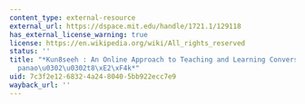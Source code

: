 ```yaml
---
content_type: external-resource
external_url: https://dspace.mit.edu/handle/1721.1/129118
has_external_license_warning: true
license: https://en.wikipedia.org/wiki/All_rights_reserved
status: ''
title: "*Kun8seeh : An Online Approach to Teaching and Learning Conversational W\xF4\
  panao\u0302\u0302t8\xE2\xF4k*"
uid: 7c3f2e12-6832-4a24-8040-5bb922ecc7e9
wayback_url: ''
---
```

